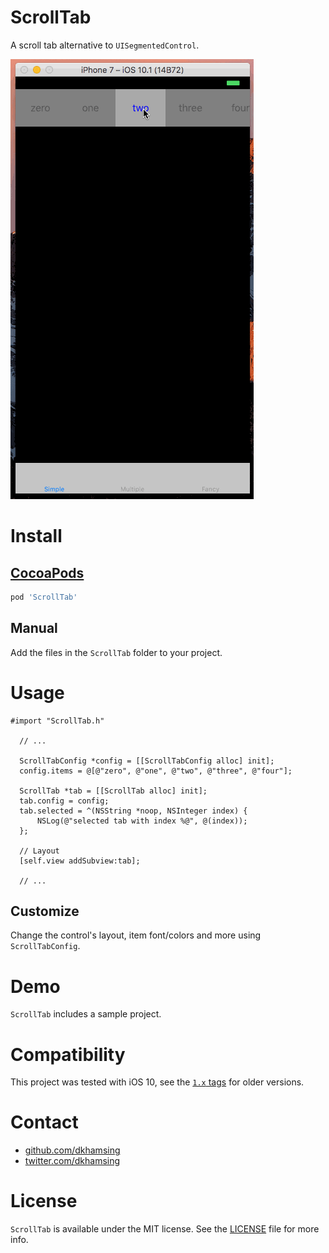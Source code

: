 # ScrollTab

A scroll tab alternative to `UISegmentedControl`.

![](Assets/demo.gif)

# Install

## [CocoaPods](https://cocoapods.org/)

``` ruby
pod 'ScrollTab'
```

## Manual

Add the files in the `ScrollTab` folder to your project.

# Usage

```  objc
#import "ScrollTab.h"

  // ...

  ScrollTabConfig *config = [[ScrollTabConfig alloc] init];
  config.items = @[@"zero", @"one", @"two", @"three", @"four"];

  ScrollTab *tab = [[ScrollTab alloc] init];
  tab.config = config;  
  tab.selected = ^(NSString *noop, NSInteger index) {
      NSLog(@"selected tab with index %@", @(index));
  };

  // Layout
  [self.view addSubview:tab];
  
  // ...
```

## Customize

Change the control's layout, item font/colors and more using `ScrollTabConfig`.

# Demo

`ScrollTab` includes a sample project.

# Compatibility

This project was tested with iOS 10, see the [`1.x` tags](releases) for older versions.

# Contact

- [github.com/dkhamsing](https://github.com/dkhamsing)
- [twitter.com/dkhamsing](https://twitter.com/dkhamsing)

# License

`ScrollTab` is available under the MIT license. See the [LICENSE](LICENSE) file for more info.

